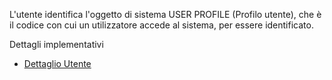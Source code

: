 L'utente identifica l'oggetto di sistema USER PROFILE (Profilo utente), che è il codice con cui un utilizzatore  accede al sistema, per essere identificato.

Dettagli implementativi
- [Dettaglio Utente](Sorgenti/DOC/OG/OG/UP_D)

